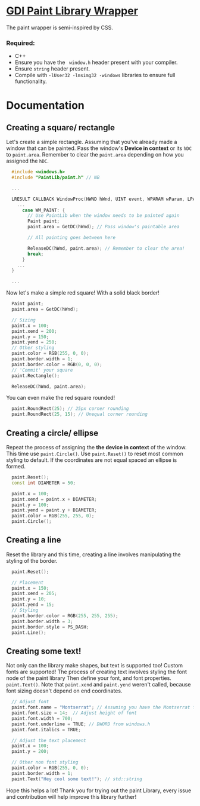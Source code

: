 <h1><u>GDI Paint Library Wrapper</u></h1>

The paint wrapper is semi-inspired by CSS. 

<h3>Required:</h3>

- C++
- Ensure you have the ``` window.h``` header present with your compiler.
- Ensure ```string``` header present.
- Compile with `-lUser32 -lmsimg32 -windows` libraries to ensure full functionality.

<h1>Documentation</h1>

<h2>Creating a square/ rectangle</h2>

Let's create a simple rectangle. Assuming that you've already made a window that can be painted. Pass the window's <b>Device in context</b> or its `hDC` to `paint.area`. 
Remember to clear the `paint.area` depending on how you assigned the `hDC`.

```cpp
  #include <windows.h>
  #include "PaintLib/paint.h" // NB

  ...

  LRESULT CALLBACK WindowProc(HWND hWnd, UINT event, WPARAM wParam, LPARAM lParam) {
    ...
      case WM_PAINT: { 
        // Use PaintLib when the window needs to be painted again
        Paint paint;
        paint.area = GetDC(hWnd); // Pass window's paintable area

        // All painting goes between here

        ReleaseDC(hWnd, paint.area); // Remember to clear the area!
        break;
      }
    ...
  }

  ...
```

Now let's make a simple red square! With a solid black border!

```cpp
  Paint paint;
  paint.area = GetDC(hWnd);

  // Sizing
  paint.x = 100;
  paint.xend = 200;
  paint.y = 150;
  paint.yend = 250;
  // Other styling
  paint.color = RGB(255, 0, 0);
  paint.border.width = 1;
  paint.border.color = RGB(0, 0, 0);
  // 'Commit' your square
  paint.Rectangle();

  ReleaseDC(hWnd, paint.area);
```

You can even make the red square rounded!
```cpp
  paint.RoundRect(25); // 25px corner rounding
  paint.RoundRect(25, 15); // Unequal corner rounding
```

<h2>Creating a circle/ ellipse</h2>

Repeat the process of assigning the <b>the device in context</b> of the window. This time use ```paint.Circle()```. Use ```paint.Reset()``` to reset most common styling to default.
If the coordinates are not equal spaced an ellipse is formed.

```cpp
  paint.Reset();
  const int DIAMETER = 50;

  paint.x = 100;
  paint.xend = paint.x + DIAMETER;
  paint.y = 100;
  paint.yend = paint.y + DIAMETER;
  paint.color = RGB(255, 255, 0);
  paint.Circle();
```

<h2>Creating a line</h2>

Reset the library and this time, creating a line involves manipulating the styling of the border. 

```cpp
  paint.Reset();

  // Placement
  paint.x = 150;
  paint.xend = 205;
  paint.y = 10;
  paint.yend = 15;
  // Styling
  paint.border.color = RGB(255, 255, 255);
  paint.border.width = 3;
  paint.border.style = PS_DASH;
  paint.Line();
```

<h2>Creating some text!</h2>

Not only can the library make shapes, but text is supported too! Custom fonts are supported!
The process of creating text involves styling the font node of the paint library Then define your font, and  font properties. ```paint.Text()```. Note that ```paint.xend``` and ```paint.yend``` weren't called, because font sizing doesn't depend on end coordinates.

```cpp
  // Adjust font
  paint.font.name = "Montserrat"; // Assuming you have the Montserrat font pack installed otherwise default font used
  paint.font.size = 14;  // Adjust height of font
  paint.font.width = 700;
  paint.font.underline = TRUE; // DWORD from windows.h
  paint.font.italics = TRUE;

  // Adjust the text placement
  paint.x = 100;
  paint.y = 200;

  // Other non font styling
  paint.color = RGB(255, 0, 0);
  paint.border.width = 1;
  paint.Text("Hey cool some text!"); // std::string
```

Hope this helps a lot! Thank you for trying out the paint Library, every issue and contribution will help improve this library further! 
